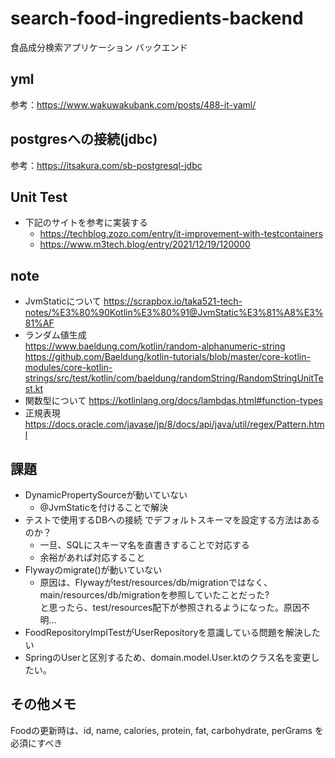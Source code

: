 # search-food-ingredients-backend
食品成分検索アプリケーション バックエンド

## yml
参考：https://www.wakuwakubank.com/posts/488-it-yaml/

## postgresへの接続(jdbc)
参考：https://itsakura.com/sb-postgresql-jdbc

## Unit Test
- 下記のサイトを参考に実装する  
  - https://techblog.zozo.com/entry/it-improvement-with-testcontainers  
  - https://www.m3tech.blog/entry/2021/12/19/120000

## note
- JvmStaticについて
  https://scrapbox.io/taka521-tech-notes/%E3%80%90Kotlin%E3%80%91@JvmStatic%E3%81%A8%E3%81%AF
- ランダム値生成  
  https://www.baeldung.com/kotlin/random-alphanumeric-string  
  https://github.com/Baeldung/kotlin-tutorials/blob/master/core-kotlin-modules/core-kotlin-strings/src/test/kotlin/com/baeldung/randomString/RandomStringUnitTest.kt
- 関数型について
  https://kotlinlang.org/docs/lambdas.html#function-types
- 正規表現  
  https://docs.oracle.com/javase/jp/8/docs/api/java/util/regex/Pattern.html

## 課題
- DynamicPropertySourceが動いていない  
  - @JvmStaticを付けることで解決
- テストで使用するDBへの接続 でデフォルトスキーマを設定する方法はあるのか？
  - 一旦、SQLにスキーマ名を直書きすることで対応する
  - 余裕があれば対応すること
- Flywayのmigrate()が動いていない
  - 原因は、Flywayがtest/resources/db/migrationではなく、main/resources/db/migrationを参照していたことだった?  
    と思ったら、test/resources配下が参照されるようになった。原因不明...
- FoodRepositoryImplTestがUserRepositoryを意識している問題を解決したい
- SpringのUserと区別するため、domain.model.User.ktのクラス名を変更したい。

## その他メモ
Foodの更新時は、id, name, calories, protein, fat, carbohydrate, perGrams を必須にすべき